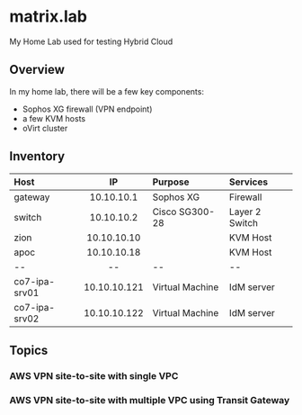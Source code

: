 # matrix.lab
My Home Lab used for testing Hybrid Cloud

## Overview
In my home lab, there will be a few key components:
 * Sophos XG firewall (VPN endpoint)
 * a few KVM hosts
 * oVirt cluster

## Inventory

Host | IP | Purpose | Services
|:--|:--:|:----|:-----
gateway | 10.10.10.1 | Sophos XG | Firewall | NAT
switch | 10.10.10.2 | Cisco SG300-28 | Layer 2 Switch | Switching yo
zion | 10.10.10.10 | | KVM Host | Virtualization
apoc | 10.10.10.18 | | KVM Host | Virtualization
| -- | -- | -- | -- |
co7-ipa-srv01 | 10.10.10.121 | Virtual Machine | IdM server | DNS, LDAPS
co7-ipa-srv02 | 10.10.10.122 | Virtual Machine | IdM server | DNS, LDAPS



## Topics
### AWS VPN site-to-site with single VPC 

### AWS VPN site-to-site with multiple VPC using Transit Gateway

